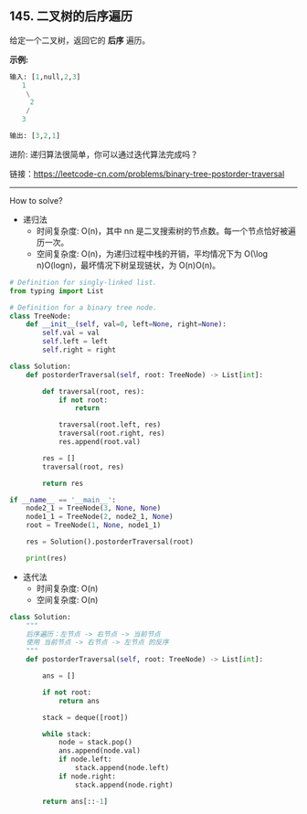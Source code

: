 ## 145. 二叉树的后序遍历
给定一个二叉树，返回它的 **后序** 遍历。

**示例:**

```python
输入: [1,null,2,3]  
   1
    \
     2
    /
   3 

输出: [3,2,1]
```

进阶: 递归算法很简单，你可以通过迭代算法完成吗？

链接：https://leetcode-cn.com/problems/binary-tree-postorder-traversal

---
How to solve?

* 递归法
    * 时间复杂度: O(n)，其中 nn 是二叉搜索树的节点数。每一个节点恰好被遍历一次。
    * 空间复杂度: O(n)，为递归过程中栈的开销，平均情况下为 O(\log n)O(logn)，最坏情况下树呈现链状，为 O(n)O(n)。
```python
# Definition for singly-linked list.
from typing import List

# Definition for a binary tree node.
class TreeNode:
    def __init__(self, val=0, left=None, right=None):
        self.val = val
        self.left = left
        self.right = right

class Solution:
    def postorderTraversal(self, root: TreeNode) -> List[int]:

        def traversal(root, res):
            if not root:
                return 

            traversal(root.left, res)
            traversal(root.right, res)
            res.append(root.val)

        res = []
        traversal(root, res)

        return res 

if __name__ == '__main__':
    node2_1 = TreeNode(3, None, None)
    node1_1 = TreeNode(2, node2_1, None)
    root = TreeNode(1, None, node1_1)

    res = Solution().postorderTraversal(root)

    print(res)
```
* 迭代法
    * 时间复杂度: O(n)
    * 空间复杂度: O(n)
```python
class Solution:
    """
    后序遍历：左节点 -> 右节点 -> 当前节点
    使用 当前节点 -> 右节点 -> 左节点 的反序
    """
    def postorderTraversal(self, root: TreeNode) -> List[int]:

        ans = []

        if not root:
            return ans

        stack = deque([root])

        while stack:
            node = stack.pop()
            ans.append(node.val)
            if node.left:
                stack.append(node.left)
            if node.right:
                stack.append(node.right)

        return ans[::-1]
```